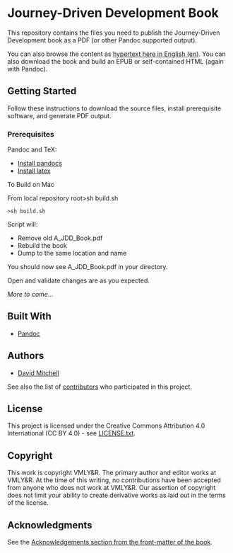 # Journey-Driven Development Book

This repository contains the files you need to publish the Journey-Driven Development book as a PDF (or other Pandoc supported output).

You can also browse the content as [hypertext here in English (en)](en/01_introduction/01_jdd_briefly.md). You can also download the book and build an EPUB or self-contained HTML (again with Pandoc).

## Getting Started

Follow these instructions to download the source files, install prerequisite software, and generate PDF output.

### Prerequisites

Pandoc and TeX:

<!--todo: finish--> 
 - [Install pandocs](https://pandoc.org/installing.html)
 - [Install latex](https://www.latex-project.org/get/)

To Build on Mac

From local repository root>sh build.sh

```
>sh build.sh
```
Script will:
 - Remove old A_JDD_Book.pdf
 - Rebuild the book
 - Dump to the same location and name

You should now see A_JDD_Book.pdf in your directory.

Open and validate changes are as you expected.

_More to come..._

<!-- todo: Write ## Publishing

Need to add this as a cross platform script (python perhaps) or create a Powershell version for Windows users.

A step by step series of examples that tell you how to get a development env running

Say what the step will be

```
Give the example
```

And repeat

```
until finished
```
-->

## Built With

* [Pandoc](https://pandoc.org/)

<!-- todo: Write ## Contributing 

Please read [CONTRIBUTING.md](CONTRIBUTING.md) for details on our code of conduct, and the process for submitting pull requests to us.
-->

<!-- todo: Write ## Versioning

We use [SemVer](http://semver.org/) for versioning. For the versions available, see the [tags on this repository](https://github.com/your/project/tags). 
-->

## Authors

* [David Mitchell](https://github.com/davidmitchell)

See also the list of [contributors](https://github.com/VML/journey-driven-development/graphs/contributors) who participated in this project.

## License

This project is licensed under the Creative Commons Attribution 4.0 International (CC BY 4.0) - see  [LICENSE.txt](LICENSE.txt).

## Copyright

This work is copyright VMLY&R. The primary author and editor works at VMLY&R. At the time of this writing, no contributions have been accepted from anyone who does not work at VMLY&R. Our assertion of copyright does not limit your ability to create derivative works as laid out in the terms of the license.

## Acknowledgments

See the [Acknowledgements section from the front-matter of the book](en/00_Front_Matter/009_acknowledgements.md).
